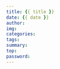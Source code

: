 ```yaml
---
title: {{ title }}
date: {{ date }}
author:
img: 
categories: 
tags:
summary:
top: 
password:
---
```

